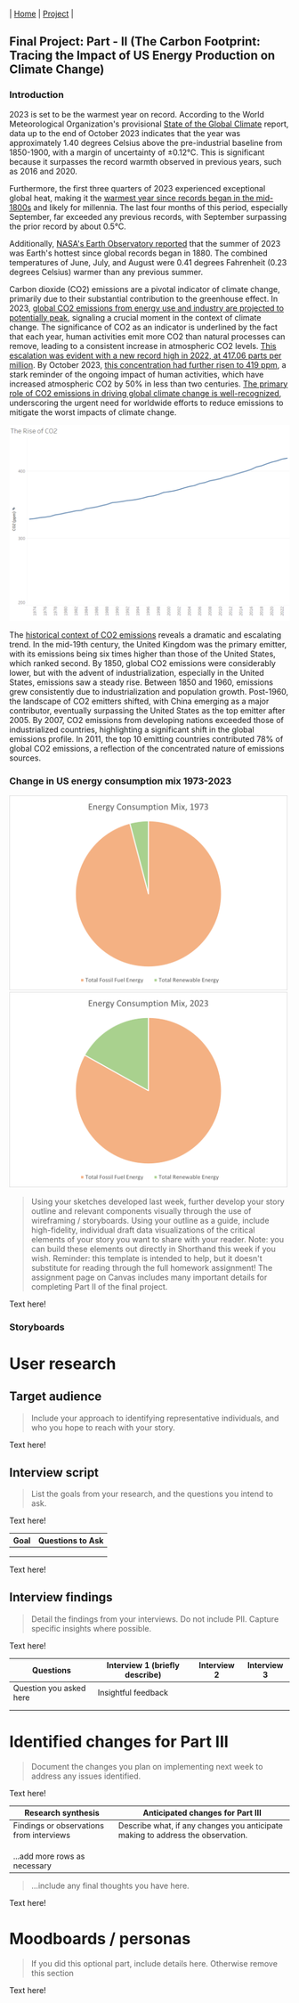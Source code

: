 | [Home](https://tartan88.github.io/Portfolio/) | [Project](https://tartan88.github.io/Portfolio/#final-project) |

## Final Project: Part - II (The Carbon Footprint: Tracing the Impact of US Energy Production on Climate Change)

### Introduction

2023 is set to be the warmest year on record. According to the World Meteorological Organization's provisional [State of the Global Climate](https://wmo.int/news/media-centre/2023-shatters-climate-records-major-impacts) report, data up to the end of October 2023 indicates that the year was approximately 1.40 degrees Celsius above the pre-industrial baseline from 1850-1900, with a margin of uncertainty of ±0.12°C. This is significant because it surpasses the record warmth observed in previous years, such as 2016 and 2020.

Furthermore, the first three quarters of 2023 experienced exceptional global heat, making it the [warmest year since records began in the mid-1800s](https://www.carbonbrief.org/state-of-the-climate-global-temperatures-throughout-mid-2023-shatter-records/) and likely for millennia. The last four months of this period, especially September, far exceeded any previous records, with September surpassing the prior record by about 0.5°C.

Additionally, [NASA's Earth Observatory reported](https://climate.nasa.gov/news/3282/nasa-announces-summer-2023-hottest-on-record/#:~:text=Credit%3A%20NASA%27s%20Earth%20Observatory%2FLauren%20Dauphin,any%20other%20summer%20in) that the summer of 2023 was Earth's hottest since global records began in 1880. The combined temperatures of June, July, and August were 0.41 degrees Fahrenheit (0.23 degrees Celsius) warmer than any previous summer.

Carbon dioxide (CO2) emissions are a pivotal indicator of climate change, primarily due to their substantial contribution to the greenhouse effect. In 2023, [global CO2 emissions from energy use and industry are projected to potentially peak](https://www.carbonbrief.org/analysis-global-co2-emissions-could-peak-as-soon-as-2023-iea-data-reveals/#:~:text=International%20policy%20Analysis%3A%20Global%20CO2,IEA), signaling a crucial moment in the context of climate change. The significance of CO2 as an indicator is underlined by the fact that each year, human activities emit more CO2 than natural processes can remove, leading to a consistent increase in atmospheric CO2 levels. [This escalation was evident with a new record high in 2022, at 417.06 parts per million](https://www.climate.gov/news-features/understanding-climate/climate-change-atmospheric-carbon-dioxide#:~:text=Published%20May%2012%2C%202023%20Highlights,06%20parts%20per%20million). By October 2023, [this concentration had further risen to 419 ppm](https://climate.nasa.gov/vital-signs/carbon-dioxide/?_hsenc=p2ANqtz-8HpRVv9oVuSCF0VZQsQUZzqFhGtkLyw06Pme5RT0S-5vbMKKeT7887JYALC3WjAsIKVkac#:~:text=LATEST%20MEASUREMENT%3A%20October%202023%20419,in%20less%20than%20200%20years), a stark reminder of the ongoing impact of human activities, which have increased atmospheric CO2 by 50% in less than two centuries. [The primary role of CO2 emissions in driving global climate change is well-recognized](https://ourworldindata.org/co2-emissions#:~:text=Carbon%20dioxide%20emissions%20are%20the,of%20contention%20in%20international%20discussions), underscoring the urgent need for worldwide efforts to reduce emissions to mitigate the worst impacts of climate change.

![CO2 Historical Trend](https://raw.githubusercontent.com/tartan88/Portfolio/main/co2rise.png)

The [historical context of CO2 emissions](https://www.wri.org/insights/history-carbon-dioxide-emissions#:~:text=At%20the%20beginning%20of%20our,%E3%80%9074%E2%80%A02%E3%80%91) reveals a dramatic and escalating trend. In the mid-19th century, the United Kingdom was the primary emitter, with its emissions being six times higher than those of the United States, which ranked second. By 1850, global CO2 emissions were considerably lower, but with the advent of industrialization, especially in the United States, emissions saw a steady rise. Between 1850 and 1960, emissions grew consistently due to industrialization and population growth. Post-1960, the landscape of CO2 emitters shifted, with China emerging as a major contributor, eventually surpassing the United States as the top emitter after 2005. By 2007, CO2 emissions from developing nations exceeded those of industrialized countries, highlighting a significant shift in the global emissions profile. In 2011, the top 10 emitting countries contributed 78% of global CO2 emissions, a reflection of the concentrated nature of emissions sources​​​.

### Change in US energy consumption mix 1973-2023

<img src="https://raw.githubusercontent.com/tartan88/Portfolio/main/energymix1973.png" width="500"/> <img src="https://raw.githubusercontent.com/tartan88/Portfolio/main/energymix2023.png" width="500"/>


> Using your sketches developed last week, further develop your story outline and relevant components visually through the use of wireframing / storyboards. Using your outline as a guide, include high-fidelity, individual draft data visualizations of the critical elements of your story you want to share with your reader. Note: you can build these elements out directly in Shorthand this week if you wish.  Reminder: this template is intended to help, but it doesn't substitute for reading through the full homework assignment!  The assignment page on Canvas includes many important details for completing Part II of the final project. 

Text here!

### Storyboards

# User research 

## Target audience
> Include your approach to identifying representative individuals, and who you hope to reach with your story. 

Text here!

## Interview script
> List the goals from your research, and the questions you intend to ask. 

Text here!

| Goal | Questions to Ask |
|------|------------------|
|      |                  |
|      |                  |
|      |                  |


Text here!

## Interview findings
> Detail the findings from your interviews.  Do not include PII.  Capture specific insights where possible.

Text here!

| Questions               | Interview 1 (briefly describe) | Interview 2 | Interview 3 |
|-------------------------|--------------------------------|-------------|-------------|
| Question you asked here | Insightful feedback            |             |             |
|                         |                                |             |             |
|                         |                                |             |             |


# Identified changes for Part III
> Document the changes you plan on implementing next week to address any issues identified.  

Text here!

| Research synthesis                       | Anticipated changes for Part III                                                |
|------------------------------------------|---------------------------------------------------------------------------------|
| Findings or observations from interviews | Describe what, if any changes you anticipate making to address the observation. |
|                                          |                                                                                 |
|                                          |                                                                                 |
|                                          |                                                                                 |
| ...add more rows as necessary            |                                                                                 |

> ...include any final thoughts you have here. 

Text here!

# Moodboards / personas
> If you did this optional part, include details here.  Otherwise remove this section

Text here!
